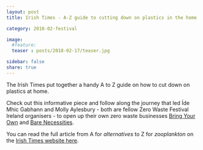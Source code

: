 ```yaml
---
layout: post
title: Irish Times - A-Z guide to cutting down on plastics in the home

category: 2018-02-festival

image:
  #feature: 
  teaser : posts/2018-02-17/teaser.jpg

sidebar: false
share: true
---
```


The Irish Times put together a handy A to Z guide on how to cut down on plastics at home. 

Check out this informative piece and follow along the journey that led Íde Mhic Gabhann and  Molly Aylesbury - both are fellow Zero Waste Festival Ireland organisers - to open up their own zero waste businesses [Bring Your Own](https://www.facebook.com/bringyourowncontainers/) and [Bare Necessities](https://www.facebook.com/BareNecessitiesIreland/). 

You can read the full article from A for *alternatives* to Z for *zooplankton* on the [Irish Times website here](https://www.irishtimes.com/life-and-style/homes-and-property/interiors/waste-not-a-z-guide-to-cutting-down-on-plastics-in-the-home-1.3393338).

